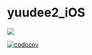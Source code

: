 # yuudee2_iOS

![](https://travis-ci.org/xiaoyudi-China/yuudee2_iOS.svg?branch=master)

[![codecov](https://codecov.io/gh/xiaoyudi-China/yuudee2_iOS/branch/master/graph/badge.svg)](https://codecov.io/gh/xiaoyudi-China/yuudee2_iOS)
